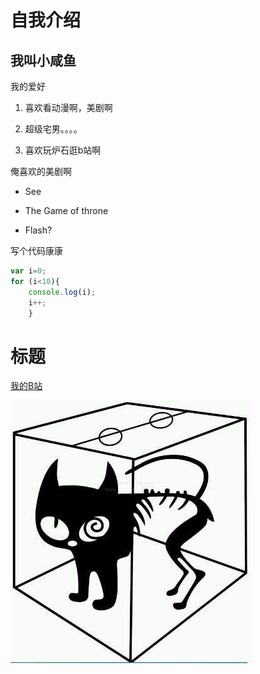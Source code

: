 # 自我介绍

## 我叫小咸鱼
    
我的爱好

1. 喜欢看动漫啊，美剧啊

2. 超级宅男。。。。

3. 喜欢玩炉石逛b站啊

俺喜欢的美剧啊

* See

* The Game of throne

* Flash?

写个代码康康

```javascript
var i=0;
for (i<10){
    console.log(i);
    i++;
    }   
```
# 标题

[我的B站](https://space.bilibili.com/7319760)

![小猫猫 ](1.jpg)